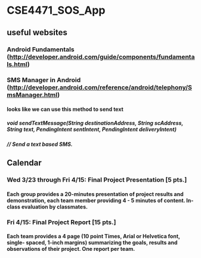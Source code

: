 # CSE4471_SOS_App

## useful websites
### Android Fundamentals (http://developer.android.com/guide/components/fundamentals.html)
### SMS Manager in Android (http://developer.android.com/reference/android/telephony/SmsManager.html)
#### looks like we can use this method to send text 
##### void sendTextMessage(String destinationAddress, String scAddress, String text, PendingIntent sentIntent, PendingIntent deliveryIntent)
##### // Send a text based SMS.

## Calendar 
### Wed 3/23 through Fri 4/15: Final Project Presentation [5 pts.] 
#### Each group provides a 20-minutes presentation of project results and demonstration, each team member providing 4 - 5 minutes of content. In-class evaluation by classmates.
### Fri 4/15: Final Project Report [15 pts.]
#### Each team provides a 4 page (10 point Times, Arial or Helvetica font, single- spaced, 1-inch margins) summarizing the goals, results and observations of their project. One report per team.

